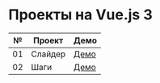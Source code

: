 # Проекты на Vue.js 3

| №  | Проект   | Демо                                                |
| -- | -------- | --------------------------------------------------- |
| 01 | Слайдер  | [Демо](https://inteltone.ru/vue/expanding-cards/)   |
| 02 | Шаги     | [Демо](https://inteltone.ru/vue/progressive-steps/) |

